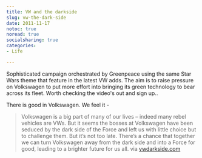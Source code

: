 ```yaml
---
title: VW and the darkside
slug: vw-the-dark-side
date: 2011-11-17
notoc: true
noread: true
socialsharing: true
categories: 
- Life

---
```

Sophisticated campaign orchestrated by Greenpeace using the same Star Wars theme that feature in the latest VW adds. The aim is to raise pressure on Volkswagen to put more effort into bringing its green technology to bear across its fleet. Worth checking the video's out and sign up..
  
There is good in Volkswagen. We feel it -

> Volkswagen is a big part of many of our lives &#x2013; indeed many rebel vehicles are VWs. But it seems the bosses at Volkswagen have been seduced by the dark side of the Force and left us with little choice but to challenge them. But it&#x2019;s not too late. There&#x2019;s a chance that together we can turn Volkswagen away from the dark side and into a Force for good, leading to a brighter future for us all.
via [vwdarkside.com][vwdarkside]

[vwdarkside]: http://www.vwdarkside.com/ "VW Darkside"
